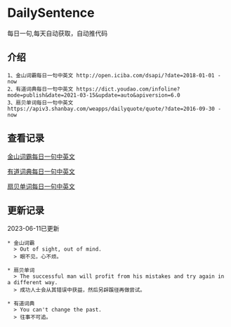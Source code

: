 # DailySentence

每日一句,每天自动获取，自动推代码

## 介绍

```
1、金山词霸每日一句中英文 http://open.iciba.com/dsapi/?date=2018-01-01 - now
2、有道词典每日一句中英文 https://dict.youdao.com/infoline?mode=publish&date=2021-03-15&update=auto&apiversion=6.0
3、扇贝单词每日一句中英文 https://apiv3.shanbay.com/weapps/dailyquote/quote/?date=2016-09-30 - now
```

## 查看记录

[金山词霸每日一句中英文](./data/iciba/)

[有道词典每日一句中英文](./data/youdao/)

[扇贝单词每日一句中英文](./data/shanbay/)

## 更新记录
2023-06-11已更新 
```
* 金山词霸
  > Out of sight, out of mind.
  > 眼不见，心不烦。

* 扇贝单词
  > The successful man will profit from his mistakes and try again in a different way.
  > 成功人士会从其错误中获益，然后另辟蹊径再做尝试。

* 有道词典
  > You can't change the past.
  > 往事不可追。

```
